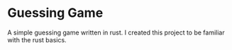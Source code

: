 # Guessing Game

A simple guessing game written in rust. I created this project to be familiar with the rust basics.
